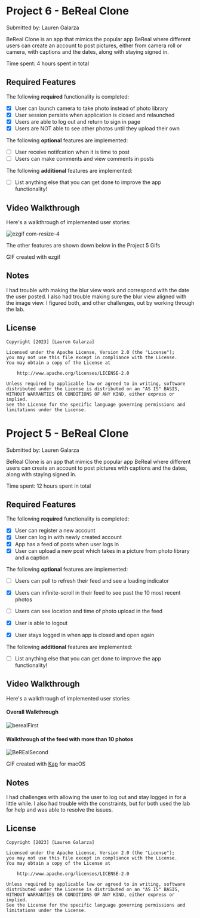 # Project 6 - BeReal Clone

Submitted by: Lauren Galarza

BeReal Clone is an app that mimics the popular app BeReal where different users can create an account to post pictures, either from camera roll or camera, with captions and the dates, along with staying signed in. 

Time spent: 4 hours spent in total

## Required Features

The following **required** functionality is completed:

- [x] User can launch camera to take photo instead of photo library
- [x] User session persists when application is closed and relaunched
- [x] Users are able to log out and return to sign in page
- [x] Users are NOT able to see other photos until they upload their own	
 
The following **optional** features are implemented:

- [ ] User receive notifcation when it is time to post
- [ ] Users can make comments and view comments in posts	

The following **additional** features are implemented:

- [ ] List anything else that you can get done to improve the app functionality!

## Video Walkthrough

Here's a walkthrough of implemented user stories:

![ezgif com-resize-4](https://user-images.githubusercontent.com/92804326/229665649-fa0a5817-0c83-485c-b3bf-f551244872fe.gif)


The other features are shown down below in the Project 5 Gifs

GIF created with ezgif

## Notes

I had trouble with making the blur view work and correspond with the date the user posted. I also had trouble making sure the blur view aligned with the image view. I figured both, and other challenges, out by working through the lab.

## License

    Copyright [2023] [Lauren Galarza]

    Licensed under the Apache License, Version 2.0 (the "License");
    you may not use this file except in compliance with the License.
    You may obtain a copy of the License at

        http://www.apache.org/licenses/LICENSE-2.0

    Unless required by applicable law or agreed to in writing, software
    distributed under the License is distributed on an "AS IS" BASIS,
    WITHOUT WARRANTIES OR CONDITIONS OF ANY KIND, either express or implied.
    See the License for the specific language governing permissions and
    limitations under the License.
    
    
# Project 5 - BeReal Clone

Submitted by: Lauren Galarza

BeReal Clone is an app that mimics the popular app BeReal where different users can create an account to post pictures with captions and the dates, along with staying signed in.  

Time spent: 12 hours spent in total

## Required Features

The following **required** functionality is completed:

- [x] User can register a new account
- [x] User can log in with newly created account
- [x] App has a feed of posts when user logs in
- [x] User can upload a new post which takes in a picture from photo library and a caption	
 
The following **optional** features are implemented:

- [ ] Users can pull to refresh their feed and see a loading indicator
- [x] Users can infinite-scroll in their feed to see past the 10 most recent photos
- [ ] Users can see location and time of photo upload in the feed	
- [x] User is able to logout
- [x] User stays logged in when app is closed and open again	


The following **additional** features are implemented:

- [ ] List anything else that you can get done to improve the app functionality!

## Video Walkthrough

Here's a walkthrough of implemented user stories:

#### Overall Walkthrough
![berealFirst](https://user-images.githubusercontent.com/92804326/227985318-da41da0f-c455-4552-9661-7607ea2bbe88.gif)

#### Walkthrough of the feed with more than 10 photos
![BeREalSecond](https://user-images.githubusercontent.com/92804326/227985699-717f933e-b47e-4963-8c54-95bf9ee7999c.gif)

GIF created with [Kap](https://getkap.co/) for macOS


## Notes

I had challenges with allowing the user to log out and stay logged in for a little while. I also had trouble with the constraints, but for both used the lab for help and was able to resolve the issues.

## License

    Copyright [2023] [Lauren Galarza]

    Licensed under the Apache License, Version 2.0 (the "License");
    you may not use this file except in compliance with the License.
    You may obtain a copy of the License at

        http://www.apache.org/licenses/LICENSE-2.0

    Unless required by applicable law or agreed to in writing, software
    distributed under the License is distributed on an "AS IS" BASIS,
    WITHOUT WARRANTIES OR CONDITIONS OF ANY KIND, either express or implied.
    See the License for the specific language governing permissions and
    limitations under the License.
